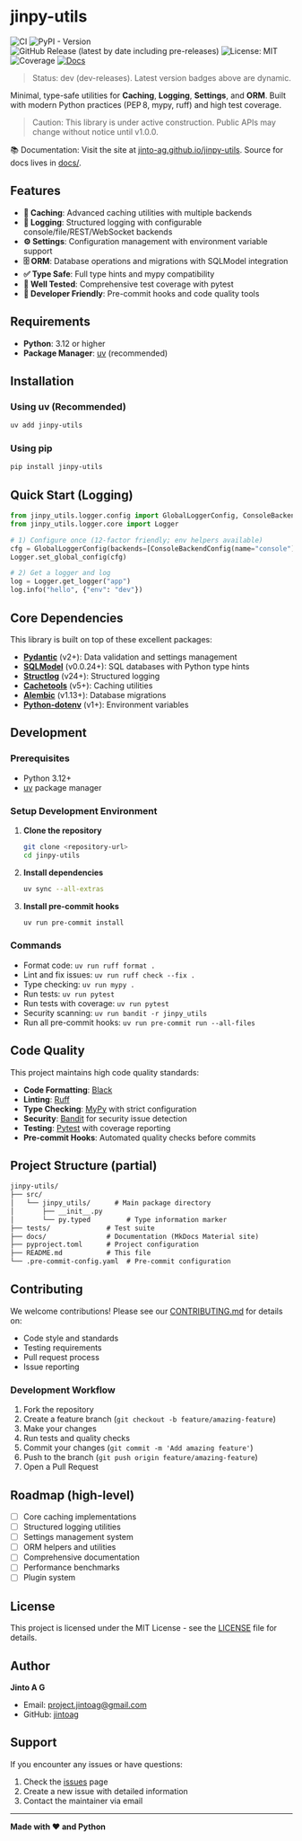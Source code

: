# jinpy-utils

![CI](https://github.com/jinto-ag/jinpy-utils/actions/workflows/ci.yml/badge.svg)
![PyPI - Version](https://img.shields.io/pypi/v/jinpy-utils?label=pypi)
![GitHub Release (latest by date including pre-releases)](https://img.shields.io/github/v/release/jinto-ag/jinpy-utils?include_prereleases&display_name=tag&label=github)
![License: MIT](https://img.shields.io/badge/License-MIT-yellow.svg)
![Coverage](https://img.shields.io/badge/coverage-99%25-brightgreen)
[![Docs](https://img.shields.io/badge/docs-website-blue)](https://jinto-ag.github.io/jinpy-utils/)

> Status: dev (dev-releases). Latest version badges above are dynamic.

Minimal, type-safe utilities for **Caching**, **Logging**, **Settings**, and **ORM**. Built with modern Python practices (PEP 8, mypy, ruff) and high test coverage.

> Caution: This library is under active construction. Public APIs may change without notice until v1.0.0.

📚 Documentation: Visit the site at [jinto-ag.github.io/jinpy-utils](https://jinto-ag.github.io/jinpy-utils/). Source for docs lives in [docs/](https://github.com/jinto-ag/jinpy-utils/tree/main/docs).

## Features

- **🚀 Caching**: Advanced caching utilities with multiple backends
- **📝 Logging**: Structured logging with configurable console/file/REST/WebSocket backends
- **⚙️ Settings**: Configuration management with environment variable support
- **🗄️ ORM**: Database operations and migrations with SQLModel integration
- **✅ Type Safe**: Full type hints and mypy compatibility
- **🧪 Well Tested**: Comprehensive test coverage with pytest
- **🔧 Developer Friendly**: Pre-commit hooks and code quality tools

## Requirements

- **Python**: 3.12 or higher
- **Package Manager**: [uv](https://github.com/astral-sh/uv) (recommended)

## Installation

### Using uv (Recommended)

```bash
uv add jinpy-utils
```

### Using pip

```bash
pip install jinpy-utils
```

## Quick Start (Logging)

```python
from jinpy_utils.logger.config import GlobalLoggerConfig, ConsoleBackendConfig
from jinpy_utils.logger.core import Logger

# 1) Configure once (12-factor friendly; env helpers available)
cfg = GlobalLoggerConfig(backends=[ConsoleBackendConfig(name="console")])
Logger.set_global_config(cfg)

# 2) Get a logger and log
log = Logger.get_logger("app")
log.info("hello", {"env": "dev"})
```

## Core Dependencies

This library is built on top of these excellent packages:

- **[Pydantic](https://docs.pydantic.dev/latest/)** (v2+): Data validation and settings management
- **[SQLModel](https://sqlmodel.tiangolo.com/)** (v0.0.24+): SQL databases with Python type hints
- **[Structlog](https://www.structlog.org/)** (v24+): Structured logging
- **[Cachetools](https://cachetools.readthedocs.io/)** (v5+): Caching utilities
- **[Alembic](https://alembic.sqlalchemy.org/)** (v1.13+): Database migrations
- **[Python-dotenv](https://saurabh-kumar.com/python-dotenv/)** (v1+): Environment variables

## Development

### Prerequisites

- Python 3.12+
- [uv](https://github.com/astral-sh/uv) package manager

### Setup Development Environment

1. **Clone the repository**

   ```bash
   git clone <repository-url>
   cd jinpy-utils
   ```

2. **Install dependencies**

   ```bash
   uv sync --all-extras
   ```

3. **Install pre-commit hooks**

   ```bash
   uv run pre-commit install
   ```

### Commands

- Format code: `uv run ruff format .`
- Lint and fix issues: `uv run ruff check --fix .`
- Type checking: `uv run mypy .`
- Run tests: `uv run pytest`
- Run tests with coverage: `uv run pytest`
- Security scanning: `uv run bandit -r jinpy_utils`
- Run all pre-commit hooks: `uv run pre-commit run --all-files`

## Code Quality

This project maintains high code quality standards:

- **Code Formatting**: [Black](https://black.readthedocs.io/)
- **Linting**: [Ruff](https://docs.astral.sh/ruff/)
- **Type Checking**: [MyPy](https://mypy-lang.org/) with strict configuration
- **Security**: [Bandit](https://bandit.readthedocs.io/) for security issue detection
- **Testing**: [Pytest](https://docs.pytest.org/) with coverage reporting
- **Pre-commit Hooks**: Automated quality checks before commits

## Project Structure (partial)

```txt
jinpy-utils/
├── src/
│   └── jinpy_utils/      # Main package directory
│       ├── __init__.py
│       └── py.typed         # Type information marker
├── tests/              # Test suite
├── docs/               # Documentation (MkDocs Material site)
├── pyproject.toml      # Project configuration
├── README.md           # This file
└── .pre-commit-config.yaml  # Pre-commit configuration
```

## Contributing

We welcome contributions! Please see our [CONTRIBUTING.md](CONTRIBUTING.md) for details on:

- Code style and standards
- Testing requirements
- Pull request process
- Issue reporting

### Development Workflow

1. Fork the repository
2. Create a feature branch (`git checkout -b feature/amazing-feature`)
3. Make your changes
4. Run tests and quality checks
5. Commit your changes (`git commit -m 'Add amazing feature'`)
6. Push to the branch (`git push origin feature/amazing-feature`)
7. Open a Pull Request

## Roadmap (high-level)

- [ ] Core caching implementations
- [ ] Structured logging utilities
- [ ] Settings management system
- [ ] ORM helpers and utilities
- [ ] Comprehensive documentation
- [ ] Performance benchmarks
- [ ] Plugin system

## License

This project is licensed under the MIT License - see the [LICENSE](LICENSE) file for details.

## Author

**Jinto A G**

- Email: [project.jintoag@gmail.com](mailto:project.jintoag@gmail.com)
- GitHub: [jintoag](https://github.com/jinto-ag)

## Support

If you encounter any issues or have questions:

1. Check the [issues](https://github.com/jinto-ag/jinpy-utils/issues) page
2. Create a new issue with detailed information
3. Contact the maintainer via email

---

**Made with ❤️ and Python**

